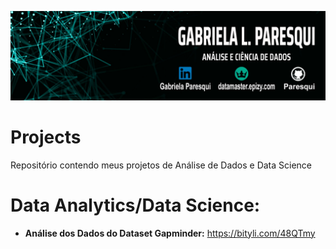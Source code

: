 
 
 <p align="left"><img src="./banner_01.jpg" ></p>
 
# Projects
Repositório  contendo meus projetos de Análise de Dados e Data Science

# Data Analytics/Data Science:
* **Análise dos Dados do Dataset Gapminder:** https://bityli.com/48QTmy

